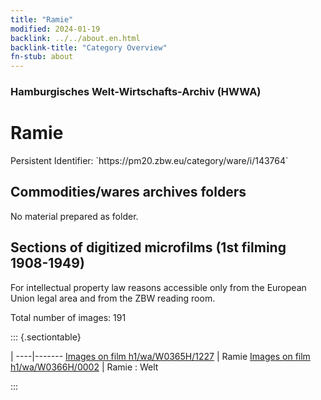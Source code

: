 ```yaml
---
title: "Ramie"
modified: 2024-01-19
backlink: ../../about.en.html
backlink-title: "Category Overview"
fn-stub: about
---
```


### Hamburgisches Welt-Wirtschafts-Archiv (HWWA)

# Ramie

<div class="hint">Persistent Identifier: `https://pm20.zbw.eu/category/ware/i/143764`</div>







## Commodities/wares archives folders





No material prepared as folder.



<a id="filmsections" />

## Sections of digitized microfilms (1st filming 1908-1949)

<p>For intellectual property law reasons accessible only from the European Union legal area and from the ZBW reading room.</p>



<p>Total number of images: 191</p>




::: {.sectiontable}

 | 
----|-------
<a class="btn" href="https://pm20.zbw.eu/film/h1/wa/W0365H/1227" rel="nofollow">Images on film h1/wa/W0365H/1227</a> | Ramie
<a class="btn" href="https://pm20.zbw.eu/film/h1/wa/W0366H/0002" rel="nofollow">Images on film h1/wa/W0366H/0002</a> | Ramie : Welt


:::
















